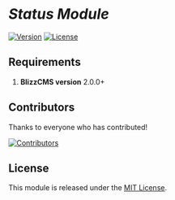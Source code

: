 # _Status Module_

[![Version](https://img.shields.io/github/v/release/wow-cms/bc-status?color=green&include_prereleases&logo=github&sort=semver&style=flat-square)](https://github.com/WoW-CMS/bc-status/releases)
[![License](https://img.shields.io/github/license/wow-cms/bc-status?color=blue&style=flat-square)](../LICENSE)

## Requirements

1. **BlizzCMS version** 2.0.0+

## Contributors

Thanks to everyone who has contributed!

[![Contributors](https://contrib.rocks/image?repo=wow-cms/bc-status)](https://github.com/WoW-CMS/bc-status/graphs/contributors)

## License

This module is released under the [MIT License](../LICENSE).
